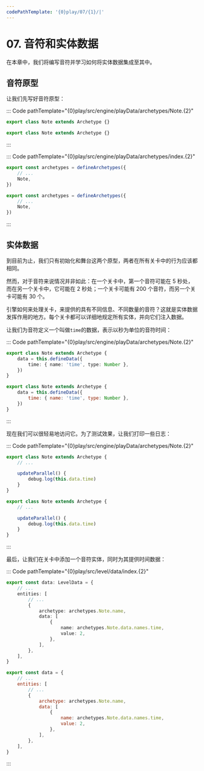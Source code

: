 ```yaml
---
codePathTemplate: '{0}play/07/{1}/|'
---
```


# 07. 音符和实体数据

在本章中，我们将编写音符并学习如何将实体数据集成至其中。

## 音符原型

让我们先写好音符原型：

::: Code pathTemplate="{0}play/src/engine/playData/archetypes/Note.{2}"

```ts
export class Note extends Archetype {}
```

```js
export class Note extends Archetype {}
```

:::

::: Code pathTemplate="{0}play/src/engine/playData/archetypes/index.{2}"

```ts
export const archetypes = defineArchetypes({
    // ...
    Note,
})
```

```js
export const archetypes = defineArchetypes({
    // ...
    Note,
})
```

:::

## 实体数据

到目前为止，我们只有初始化和舞台这两个原型，两者在所有关卡中的行为应该都相同。

然而，对于音符来说情况并非如此：在一个关卡中，第一个音符可能在 5 秒处，而在另一个关卡中，它可能在 2 秒处；一个关卡可能有 200 个音符，而另一个关卡可能有 30 个。

引擎如何来处理关卡，来提供的具有不同信息、不同数量的音符？这就是实体数据发挥作用的地方。每个关卡都可以详细地规定所有实体，并向它们注入数据。

让我们为音符定义一个叫做`time`的数据，表示以秒为单位的音符时间：

::: Code pathTemplate="{0}play/src/engine/playData/archetypes/Note.{2}"

```ts
export class Note extends Archetype {
    data = this.defineData({
        time: { name: 'time', type: Number },
    })
}
```

```js
export class Note extends Archetype {
    data = this.defineData({
        time: { name: 'time', type: Number },
    })
}
```

:::

现在我们可以很轻易地访问它。为了测试效果，让我们打印一些日志：

::: Code pathTemplate="{0}play/src/engine/playData/archetypes/Note.{2}"

```ts
export class Note extends Archetype {
    // ...

    updateParallel() {
        debug.log(this.data.time)
    }
}
```

```js
export class Note extends Archetype {
    // ...

    updateParallel() {
        debug.log(this.data.time)
    }
}
```

:::

最后，让我们在关卡中添加一个音符实体，同时为其提供时间数据：

::: Code pathTemplate="{0}play/src/level/data/index.{2}"

```ts
export const data: LevelData = {
    // ...
    entities: [
        // ...
        {
            archetype: archetypes.Note.name,
            data: [
                {
                    name: archetypes.Note.data.names.time,
                    value: 2,
                },
            ],
        },
    ],
}
```

```js
export const data = {
    // ...
    entities: [
        // ...
        {
            archetype: archetypes.Note.name,
            data: [
                {
                    name: archetypes.Note.data.names.time,
                    value: 2,
                },
            ],
        },
    ],
}
```

:::
